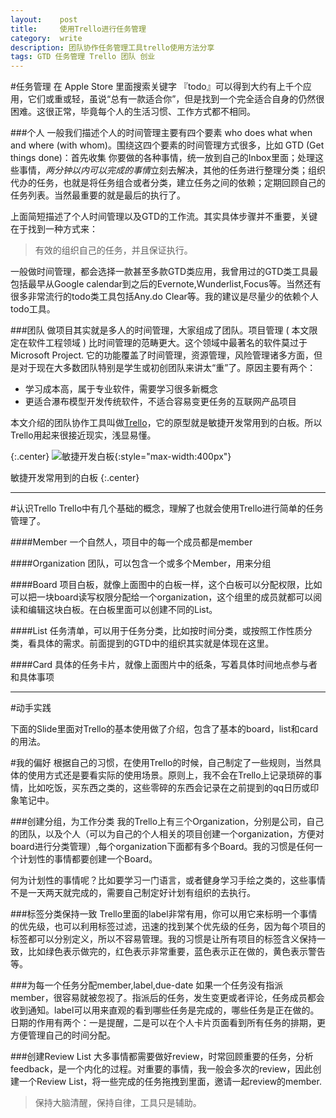 ```yaml
---
layout:    post
title:     使用Trello进行任务管理
category:  write
description: 团队协作任务管理工具trello使用方法分享
tags: GTD 任务管理 Trello 团队 创业
---
```


#任务管理
在 Apple Store 里面搜索关键字 『todo』可以得到大约有上千个应用，它们或重或轻，虽说“总有一款适合你”，但是找到一个完全适合自身的仍然很困难。这很正常，毕竟每个人的生活习惯、工作方式都不相同。

###个人
一般我们描述个人的时间管理主要有四个要素 who does what when and where (with whom)。围绕这四个要素的时间管理方式很多，比如 GTD (Get things done)：首先收集 你要做的各种事情，统一放到自己的Inbox里面；处理这些事情，*两分钟以内可以完成的事情*立刻去解决，其他的任务进行整理分类；组织代办的任务，也就是将任务组合或者分类，建立任务之间的依赖；定期回顾自己的任务列表。当然最重要的就是最后的执行了。

上面简短描述了个人时间管理以及GTD的工作流。其实具体步骤并不重要，关键在于找到一种方式来：

> 有效的组织自己的任务，并且保证执行。

一般做时间管理，都会选择一款甚至多款GTD类应用，我曾用过的GTD类工具最包括最早从Google calendar到之后的Evernote,Wunderlist,Focus等。当然还有很多非常流行的todo类工具包括Any.do Clear等。我的建议是尽量少的依赖个人todo工具。

###团队
做项目其实就是多人的时间管理，大家组成了团队。项目管理 ( 本文限定在软件工程领域 ) 比时间管理的范畴更大。这个领域中最著名的软件莫过于Microsoft Project. 它的功能覆盖了时间管理，资源管理，风险管理诸多方面，但是对于现在大多数团队特别是学生或初创团队来讲太“重”了。原因主要有两个：

+ 学习成本高，属于专业软件，需要学习很多新概念
+ 更适合瀑布模型开发传统软件，不适合容易变更任务的互联网产品项目


本文介绍的团队协作工具叫做[Trello](https://trello.com/leeon/recommend)，它的原型就是敏捷开发常用到的白板。所以Trello用起来很接近现实，浅显易懂。

{:.center}
![敏捷开发白板](http://img.chinawin.net/it/433/81005/2.jpg){:style="max-width:400px"}

敏捷开发常用到的白板
{:.center}

------


#认识Trello
Trello中有几个基础的概念，理解了也就会使用Trello进行简单的任务管理了。


####Member
一个自然人，项目中的每一个成员都是member

####Organization
团队，可以包含一个或多个Member，用来分组

####Board
项目白板，就像上面图中的白板一样，这个白板可以分配权限，比如可以把一块board读写权限分配给一个organization，这个组里的成员就都可以阅读和编辑这块白板。在白板里面可以创建不同的List。

####List
任务清单，可以用于任务分类，比如按时间分类，或按照工作性质分类，看具体的需求。前面提到的GTD中的组织其实就是体现在这里。

####Card
具体的任务卡片，就像上面图片中的纸条，写着具体时间地点参与者和具体事项


--------


#动手实践

下面的Slide里面对Trello的基本使用做了介绍，包含了基本的board，list和card的用法。

<script async class="speakerdeck-embed" data-id="86b96360fd0101313e764e83437af169" data-ratio="1.33333333333333" src="//speakerdeck.com/assets/embed.js"></script>


#我的偏好
根据自己的习惯，在使用Trello的时候，自己制定了一些规则，当然具体的使用方式还是要看实际的使用场景。原则上，我不会在Trello上记录琐碎的事情，比如吃饭，买东西之类的，这些零碎的东西会记录在之前提到的qq日历或印象笔记中。

###创建分组，为工作分类
我的Trello上有三个Organization，分别是公司，自己的团队，以及个人（可以为自己的个人相关的项目创建一个organization，方便对board进行分类管理）,每个organization下面都有多个Board。我的习惯是任何一个计划性的事情都要创建一个Board。

何为计划性的事情呢？比如要学习一门语言，或者健身学习手绘之类的，这些事情不是一天两天就完成的，需要自己制定好计划有组织的去执行。

###标签分类保持一致
Trello里面的label非常有用，你可以用它来标明一个事情的优先级，也可以利用标签过滤，迅速的找到某个优先级的任务，因为每个项目的标签都可以分别定义，所以不容易管理。我的习惯是让所有项目的标签含义保持一致，比如绿色表示做完的，红色表示非常重要，蓝色表示正在做的，黄色表示警告等。


###为每一个任务分配member,label,due-date
如果一个任务没有指派member，很容易就被忽视了。指派后的任务，发生变更或者评论，任务成员都会收到通知。label可以用来直观的看到哪些任务是完成的，哪些任务是正在做的。日期的作用有两个：一是提醒，二是可以在个人卡片页面看到所有任务的排期，更方便管理自己的时间分配。

###创建Review List
大多事情都需要做好review，时常回顾重要的任务，分析feedback，是一个内化的过程。对重要的事情，我一般会多次的review，因此创建一个Review List，将一些完成的任务拖拽到里面，邀请一起review的member.



> 保持大脑清醒，保持自律，工具只是辅助。





